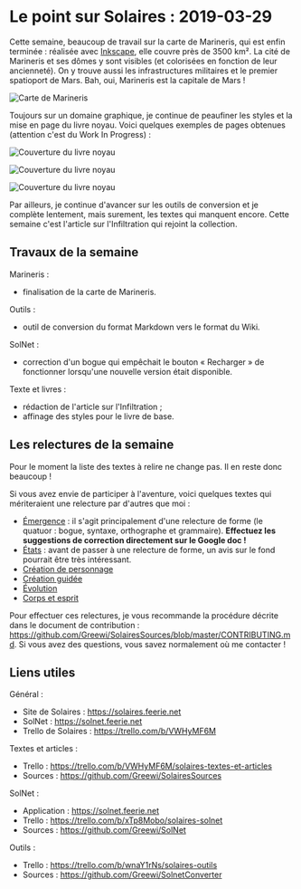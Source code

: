 # Le point sur Solaires : 2019-03-29

Cette semaine, beaucoup de travail sur la carte de Marineris, qui est enfin terminée : réalisée avec [Inkscape](https://www.inkscape.org), elle couvre près de 3500 km². La cité de Marineris et ses dômes y sont visibles (et colorisées en fonction de leur ancienneté). On y trouve aussi les infrastructures militaires et le premier spatioport de Mars. Bah, oui, Marineris est la capitale de Mars !

![Carte de Marineris](./illustrations/carte_marineris_2.svg)

Toujours sur un domaine graphique, je continue de peaufiner les styles et la mise en page du livre noyau. Voici quelques exemples de pages obtenues (attention c'est du Work In Progress) :

![Couverture du livre noyau](./illustrations/livre_noyau_couverture.png)

![Couverture du livre noyau](./illustrations/livre_noyau_recit.png)

![Couverture du livre noyau](./illustrations/livre_noyau_chapitre.png)

Par ailleurs, je continue d'avancer sur les outils de conversion et je complète lentement, mais surement, les textes qui manquent encore. Cette semaine c'est l'article sur l'Infiltration qui rejoint la collection.

## Travaux de la semaine
Marineris :
* finalisation de la carte de Marineris.

Outils :
* outil de conversion du format Markdown vers le format du Wiki.

SolNet :
* correction d'un bogue qui empêchait le bouton « Recharger » de fonctionner lorsqu'une nouvelle version était disponible.

Texte et livres :
* rédaction de l'article sur l'Infiltration ;
* affinage des styles pour le livre de base.


## Les relectures de la semaine

Pour le moment la liste des textes à relire ne change pas. Il en reste donc beaucoup !

Si vous avez envie de participer à l'aventure, voici quelques textes qui mériteraient une relecture par d'autres que moi :
* [Émergence](https://docs.google.com/document/d/10dHvO2VacHHneT29BUMUvOUlS-t7jgMPzU9-dq-iOTs/edit?usp=sharing&authkey=CPvav5QJ) : il s'agit principalement d'une relecture de forme (le quatuor : bogue, syntaxe, orthographe et grammaire). **Effectuez les suggestions de correction directement sur le Google doc !**
* [États](https://github.com/Greewi/SolairesSources/blob/master/Encyclop%C3%A9die/1%20-%20Jouer%20%C3%A0%20Solaires/%C3%89tats.md) : avant de passer à une relecture de forme, un avis sur le fond pourrait être très intéressant.
* [Création de personnage](https://github.com/Greewi/SolairesSources/blob/master/Encyclop%C3%A9die/2%20-%20Les%20personnages/1%20-%20Cr%C3%A9ation%20de%20personnage.md)
* [Création guidée](https://github.com/Greewi/SolairesSources/blob/master/Encyclop%C3%A9die/2%20-%20Les%20personnages/2%20-%20Cr%C3%A9ation%20guid%C3%A9e.md)
* [Évolution](https://github.com/Greewi/SolairesSources/blob/master/Encyclop%C3%A9die/2%20-%20Les%20personnages/5%20-%20%C3%89volution.md)
* [Corps et esprit](https://github.com/Greewi/SolairesSources/blob/master/Encyclop%C3%A9die/1%20-%20Jouer%20%C3%A0%20Solaires/%C3%89lement%20sp%C3%A9cial%20-%20Corps%20et%20Esprit.md)

Pour effectuer ces relectures, je vous recommande la procédure décrite dans le document de contribution : https://github.com/Greewi/SolairesSources/blob/master/CONTRIBUTING.md. Si vous avez des questions, vous savez normalement où me contacter !

## Liens utiles

Général :
* Site de Solaires : https://solaires.feerie.net
* SolNet : https://solnet.feerie.net
* Trello de Solaires : https://trello.com/b/VWHyMF6M

Textes et articles :
* Trello : https://trello.com/b/VWHyMF6M/solaires-textes-et-articles
* Sources : https://github.com/Greewi/SolairesSources

SolNet :
* Application : https://solnet.feerie.net
* Trello : https://trello.com/b/xTp8Mobo/solaires-solnet
* Sources : https://github.com/Greewi/SolNet

Outils :
* Trello : https://trello.com/b/wnaY1rNs/solaires-outils
* Sources : https://github.com/Greewi/SolnetConverter
